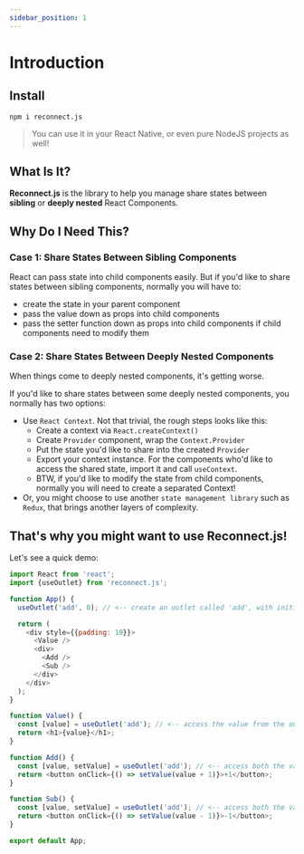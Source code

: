 ```yaml
---
sidebar_position: 1
---
```


# Introduction

## Install

`npm i reconnect.js`

> You can use it in your React Native, or even pure NodeJS projects as well!

## What Is It?

**Reconnect.js** is the library to help you manage share states between **sibling** or **deeply nested** React Components.

## Why Do I Need This?

### Case 1: Share States Between Sibling Components

React can pass state into child components easily. But if you'd like to share states between sibling components, normally you will have to:
- create the state in your parent component
- pass the value down as props into child components
- pass the setter function down as props into child components if child components need to modify them

### Case 2: Share States Between Deeply Nested Components

When things come to deeply nested components, it's getting worse. 

If you'd like to share states between some deeply nested components, you normally has two options:
- Use `React Context`. Not that trivial, the rough steps looks like this:
  - Create a context via `React.createContext()`
  - Create `Provider` component, wrap the `Context.Provider` 
  - Put the state you'd like to share into the created `Provider`
  - Export your context instance. For the components who'd like to access the shared state, import it and call `useContext`.
  - BTW, if you'd like to modify the state from child components, normally you will need to create a separated Context!
- Or, you might choose to use another `state management library` such as `Redux`, that brings another layers of complexity.

## That's why you might want to use Reconnect.js!

Let's see a quick demo:

```javascript
import React from 'react';
import {useOutlet} from 'reconnect.js';

function App() {
  useOutlet('add', 0); // <-- create an outlet called 'add', with initial value 0

  return (
    <div style={{padding: 10}}>
      <Value />
      <div>
        <Add />
        <Sub />
      </div>
    </div>
  );
}

function Value() {
  const [value] = useOutlet('add'); // <-- access the value from the outlet
  return <h1>{value}</h1>;
}

function Add() {
  const [value, setValue] = useOutlet('add'); // <-- access both the value and modifier from the outlet
  return <button onClick={() => setValue(value + 1)}>+1</button>;
}

function Sub() {
  const [value, setValue] = useOutlet('add'); // <-- access both the value and modifier from the outlet
  return <button onClick={() => setValue(value - 1)}>-1</button>;
}

export default App;
```


